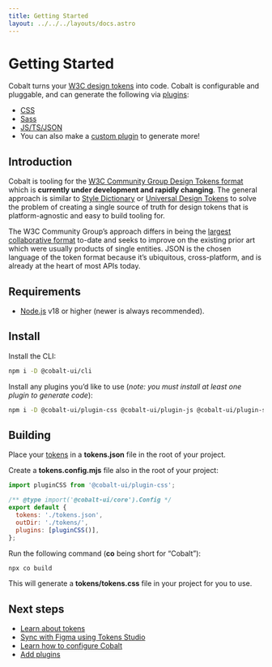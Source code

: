 ```yaml
---
title: Getting Started
layout: ../../../layouts/docs.astro
---
```


# Getting Started

Cobalt turns your [W3C design tokens](/docs/tokens) into code. Cobalt is configurable and pluggable, and can generate the following via [plugins](/docs/plugins):

- [CSS](/docs/plugins/css)
- [Sass](/docs/plugins/sass)
- [JS/TS/JSON](/docs/plugins/js)
- You can also make a [custom plugin](/docs/guides/plugins) to generate more!

## Introduction

Cobalt is tooling for the [W3C Community Group Design Tokens format][dt] which is **currently under development and rapidly changing**. The general approach is similar to [Style Dictionary](https://amzn.github.io/style-dictionary/) or [Universal Design Tokens](https://github.com/universal-design-tokens/udt/blob/master/packages/spec/docs/README.md) to solve the problem of creating a single source of truth for design tokens that is platform-agnostic and easy to build tooling for.

The W3C Community Group’s approach differs in being the [largest collaborative format](https://github.com/design-tokens/community-group#companies-and-open-source-projects-represented-on-the-dtcg) to-date and seeks to improve on the existing prior art which were usually products of single entities. JSON is the chosen language of the token format because it’s ubiquitous, cross-platform, and is already at the heart of most APIs today.

## Requirements

- [Node.js](https://nodejs.org) v18 or higher (newer is always recommended).

## Install

Install the CLI:

```bash
npm i -D @cobalt-ui/cli
```

Install any plugins you’d like to use (_note: you must install at least one plugin to generate code_):

```bash
npm i -D @cobalt-ui/plugin-css @cobalt-ui/plugin-js @cobalt-ui/plugin-sass
```

## Building

Place your [tokens](/docs/tokens/) in a **tokens.json** file in the root of your project.

Create a **tokens.config.mjs** file also in the root of your project:

```js
import pluginCSS from '@cobalt-ui/plugin-css';

/** @type import('@cobalt-ui/core').Config */
export default {
  tokens: './tokens.json',
  outDir: './tokens/',
  plugins: [pluginCSS()],
};
```

Run the following command (**co** being short for “Cobalt”):

```bash
npx co build
```

This will generate a **tokens/tokens.css** file in your project for you to use.

## Next steps

- [Learn about tokens](/docs/tokens)
- [Sync with Figma using Tokens Studio](/docs/guides/tokens-studio)
- [Learn how to configure Cobalt](/docs/reference/config)
- [Add plugins](/docs/plugins)

[dt]: https://design-tokens.github.io/community-group/format/
